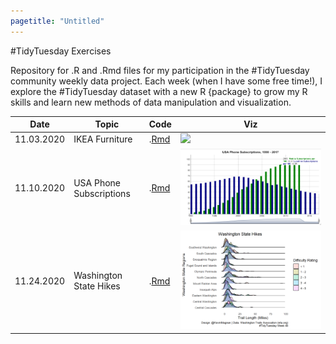 ```yaml
---
pagetitle: "Untitled"
---
```


#TidyTuesday Exercises

Repository for .R and .Rmd files for my participation in the #TidyTuesday community weekly data project. Each week (when I have some free time!), I explore the #TidyTuesday dataset with a new R {package} to grow my R skills and learn new methods of data manipulation and visualization. 

| Date | Topic | Code | Viz|
| ------ | ------ | ------ | ------ |
| 11.03.2020 | IKEA Furniture | .[Rmd](Week_45/week_45.Rmd) | ![](Week_45/week_45_plot.png)
| 11.10.2020 | USA Phone Subscriptions | .[Rmd](Week_46/week_46.R) | ![](Week_46/week_46_plot.png)
| 11.24.2020 | Washington State Hikes | .[Rmd](Week_45/week_48.R) | ![](Week_48/week_48.png)
